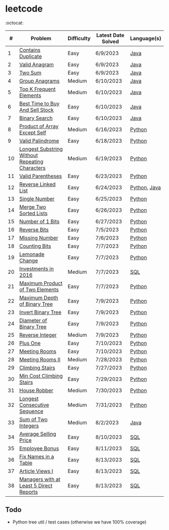 # leetcode

:octocat:

| #   | Problem                                                                                                                         | Difficulty | Latest Date Solved | Language(s)                                                                                                                                                                                                                  |
|-----|---------------------------------------------------------------------------------------------------------------------------------|------------|--------------------|------------------------------------------------------------------------------------------------------------------------------------------------------------------------------------------------------------------------------|
| 1   | [Contains Duplicate](https://leetcode.com/problems/contains-duplicate/)                                                         | Easy       | 6/9/2023           | [Java](https://github.com/maxdemaio/leetcode/blob/main/java-problems/src/main/java/array/ContainsDuplicate.java)                                                                                                             |
| 2   | [Valid Anagram](https://leetcode.com/problems/valid-anagram/)                                                                   | Easy       | 6/9/2023           | [Java](https://github.com/maxdemaio/leetcode/blob/main/java-problems/src/main/java/string/ValidAnagram.java)                                                                                                                 |
| 3   | [Two Sum](https://leetcode.com/problems/two-sum/)                                                                               | Easy       | 6/9/2023           | [Java](https://github.com/maxdemaio/leetcode/blob/main/java-problems/src/main/java/array/TwoSum.java)                                                                                                                        |
| 4   | [Group Anagrams](https://leetcode.com/problems/group-anagrams/)                                                                 | Medium     | 6/10/2023          | [Java](https://github.com/maxdemaio/leetcode/blob/main/java-problems/src/main/java/array/GroupAnagrams.java)                                                                                                                 |
| 5   | [Top K Frequent Elements](https://leetcode.com/problems/top-k-frequent-elements/)                                               | Medium     | 6/10/2023          | [Java](https://github.com/maxdemaio/leetcode/blob/main/java-problems/src/main/java/array/TopKFrequentElements.java)                                                                                                          |
| 6   | [Best Time to Buy And Sell Stock](https://leetcode.com/problems/best-time-to-buy-and-sell-stock/)                               | Easy       | 6/10/2023          | [Java](https://github.com/maxdemaio/leetcode/blob/main/java-problems/src/main/java/array/BestTimeToBuyAndSellStock.java)                                                                                                     |
| 7   | [Binary Search](https://leetcode.com/problems/binary-search/)                                                                   | Easy       | 6/10/2023          | [Java](https://github.com/maxdemaio/leetcode/blob/main/java-problems/src/main/java/searchSort/BinarySearch.java)                                                                                                             |
| 8   | [Product of Array Except Self](https://leetcode.com/problems/product-of-array-except-self/)                                     | Medium     | 6/16/2023          | [Python](https://github.com/maxdemaio/leetcode/blob/main/python-problems/arrays/productnotself.py)                                                                                                                           |
| 9   | [Valid Palindrome](https://leetcode.com/problems/valid-palindrome)                                                              | Easy       | 6/18/2023          | [Python](https://github.com/maxdemaio/leetcode/blob/main/python-problems/twopointers/validpalindrome.py)                                                                                                                     |
| 10  | [Longest Substring Without Repeating Characters](https://leetcode.com/problems/longest-substring-without-repeating-characters/) | Medium     | 6/19/2023          | [Python](https://github.com/maxdemaio/leetcode/blob/main/python-problems/slidingwindow/longestsubstringwithoutrepchars.py)                                                                                                   |
| 11  | [Valid Parentheses](https://leetcode.com/problems/valid-parentheses/solutions/)                                                 | Easy       | 6/23/2023          | [Python](https://github.com/maxdemaio/leetcode/blob/main/python-problems/stack/validparen.py)                                                                                                                                |
| 12  | [Reverse Linked List](https://leetcode.com/problems/reverse-linked-list/)                                                       | Easy       | 6/24/2023          | [Python](https://github.com/maxdemaio/leetcode/blob/main/python-problems/linkedlist/reverselinkedlist.py), [Java](https://github.com/maxdemaio/leetcode/blob/main/java-problems/src/main/java/linkedList/ReverseLinkedList.java) |
| 13  | [Single Number](https://leetcode.com/problems/single-number/)                                                                   | Easy       | 6/25/2023          | [Python](https://github.com/maxdemaio/leetcode/blob/main/python-problems/bitmanipulation/singlenum.py)                                                                                                                       |
| 14  | [Merge Two Sorted Lists](https://leetcode.com/problems/merge-two-sorted-lists/)                                                 | Easy       | 6/26/2023          | [Python](https://github.com/maxdemaio/leetcode/blob/main/python-problems/linkedlist/mergetwosortedlists.py)                                                                                                                  |
| 15  | [Number of 1 Bits](https://leetcode.com/problems/number-of-1-bits/)                                                             | Easy       | 6/27/2023          | [Python](https://github.com/maxdemaio/leetcode/blob/main/python-problems/bitmanipulation/num1bits.py)                                                                                                                        |
| 16  | [Reverse Bits](https://leetcode.com/problems/reverse-bits/)                                                                     | Easy       | 7/5/2023           | [Python](https://github.com/maxdemaio/leetcode/blob/main/python-problems/bitmanipulation/reversebits.py)                                                                                                                     |
| 17  | [Missing Number](https://leetcode.com/problems/missing-number/)                                                                 | Easy       | 7/6/2023           | [Python](https://github.com/maxdemaio/leetcode/blob/main/python-problems/bitmanipulation/missingnum.py)                                                                                                                      |
| 18  | [Counting Bits](https://leetcode.com/problems/counting-bits/)                                                                   | Easy       | 7/7/2023           | [Python](https://github.com/maxdemaio/leetcode/blob/main/python-problems/bitmanipulation/countingbits.py)                                                                                                                    |
| 19  | [Lemonade Change](https://leetcode.com/problems/lemonade-change/)                                                               | Easy       | 7/7/2023           | [Python](https://github.com/maxdemaio/leetcode/blob/main/python-problems/arrays/lemonadechange.py)                                                                                                                           |
| 20  | [Investments in 2016](https://leetcode.com/problems/investments-in-2016/)                                                       | Medium     | 7/7/2023           | [SQL](https://github.com/maxdemaio/leetcode/blob/main/sql-problems/investments-in-2016.sql)                                                                                                                                  |
| 21  | [Maximum Product of Two Elements](https://leetcode.com/problems/maximum-product-of-two-elements-in-an-array/)                   | Easy       | 7/7/2023           | [Python](https://github.com/maxdemaio/leetcode/blob/main/python-problems/arrays/maxprod2elements.py)                                                                                                                         |
| 22  | [Maximum Depth of Binary Tree](https://leetcode.com/problems/maximum-depth-of-binary-tree/)                                     | Easy       | 7/9/2023           | [Python](https://github.com/maxdemaio/leetcode/blob/main/python-problems/trees/maxdepthofbinarytree.py)                                                                                                                      |
| 23  | [Invert Binary Tree](https://leetcode.com/problems/invert-binary-tree/)                                                         | Easy       | 7/9/2023           | [Python](https://github.com/maxdemaio/leetcode/blob/main/python-problems/trees/invertbinarytree.py)                                                                                                                          |
| 24  | [Diameter of Binary Tree](https://leetcode.com/problems/diameter-of-binary-tree/)                                               | Easy       | 7/9/2023           | [Python](https://github.com/maxdemaio/leetcode/blob/main/python-problems/trees/diameterofbinarytree.py)                                                                                                                      |
| 25  | [Reverse Integer](https://leetcode.com/problems/reverse-integer/)                                                               | Medium     | 7/9/2023           | [Python](https://github.com/maxdemaio/leetcode/blob/main/python-problems/bitmanipulation/reverseinteger.py)                                                                                                                  |
| 26  | [Plus One](https://leetcode.com/problems/plus-one/)                                                                             | Easy       | 7/10/2023          | [Python](https://github.com/maxdemaio/leetcode/blob/main/python-problems/math/plusone.py)                                                                                                                                    |
| 27  | [Meeting Rooms](https://leetcode.com/problems/meeting-rooms/)                                                                   | Easy       | 7/10/2023          | [Python](https://github.com/maxdemaio/leetcode/blob/main/python-problems/internals/meetingrooms.py)                                                                                                                          |
| 28  | [Meeting Rooms II ](https://leetcode.com/problems/meeting-rooms-ii/)                                                            | Medium     | 7/28/2023          | [Python](https://github.com/maxdemaio/leetcode/blob/main/python-problems/internals/meetingrooms2.py)                                                                                                                         |
| 29  | [Climbing Stairs](https://leetcode.com/problems/climbing-stairs/)                                                               | Easy       | 7/27/2023          | [Python](https://github.com/maxdemaio/leetcode/blob/main/python-problems/dynamicprogramming/stairs.py)                                                                                                                       |
| 30  | [Min Cost Climbing Stairs](https://leetcode.com/problems/min-cost-climbing-stairs/)                                             | Easy       | 7/29/2023          | [Python](https://github.com/maxdemaio/leetcode/blob/main/python-problems/dynamicprogramming/mincostclimbingstairs.py)                                                                                                        |
| 31  | [House Robber](https://leetcode.com/problems/house-robber/)                                                                     | Medium     | 7/30/2023          | [Python](https://github.com/maxdemaio/leetcode/blob/main/python-problems/dynamicprogramming/houserobber.py)                                                                                                                  |
| 32  | [Longest Consecutive Sequence](https://leetcode.com/problems/longest-consecutive-sequence/)                                     | Medium     | 7/31/2023          | [Python](https://github.com/maxdemaio/leetcode/blob/main/python-problems/arrays/longestconsecutivesequence.py)                                                                                                               |
| 33  | [Sum of Two Integers](https://leetcode.com/problems/sum-of-two-integers/)                                                       | Medium     | 8/2/2023           | [Java](https://github.com/maxdemaio/leetcode/blob/main/java-problems/src/main/java/bitManipulation/SumOfTwoIntegers.java)                                                                                                    |
| 34  | [Average Selling Price](https://leetcode.com/problems/average-selling-price/)                                                   | Easy | 8/10/2023          | [SQL](https://github.com/maxdemaio/leetcode/blob/main/sql-problems/average-selling-price.sql) |
| 35  | [Employee Bonus](https://leetcode.com/problems/employee-bonus/)                                                                 | Easy | 8/11/2023          | [SQL](https://github.com/maxdemaio/leetcode/blob/main/sql-problems/employee-bonus.sql) |
| 36  | [Fix Names in a Table](https://leetcode.com/problems/fix-names-in-a-table/)                                                     | Easy | 8/13/2023          | [SQL](https://github.com/maxdemaio/leetcode/blob/main/sql-problems/fix-names-in-a-table.sql) |       
| 37  | [Article Views I](https://leetcode.com/problems/article-views-i/)                                                               | Easy | 8/13/2023          | [SQL](https://github.com/maxdemaio/leetcode/blob/main/sql-problems/article-views-i.sql) |       
| 38  | [Managers with at Least 5 Direct Reports](https://leetcode.com/problems/managers-with-at-least-5-direct-reports/)                                                               | Easy | 8/13/2023          | [SQL](https://github.com/maxdemaio/leetcode/blob/main/sql-problems/managers-with-at-least-5-direct-reports.sql) |       


## Todo

- Python tree util / test cases (otherwise we have 100% coverage)

